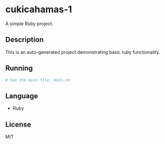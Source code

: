 # cukicahamas-1

A simple Ruby project.

## Description
This is an auto-generated project demonstrating basic ruby functionality.

## Running
```bash
# See the main file: main.rb
```

## Language
- Ruby

## License
MIT
